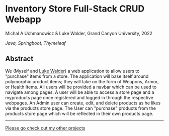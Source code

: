 # Inventory Store Full-Stack CRUD Webapp
Michal A Uchmanowicz & Luke Walder, Grand Canyon University, 2022

*Java, Springboot, Thymeleaf*

## Abstract

We (Myself and [Luke Walder](https://github.com/lw0545/)) a web application to allow users to "purchase" items from a store. The application will base itself around polymorphic product items; they will take on the form of Weapons, Armor, or Health Items. All users will be provided a navbar which can be used to navigate among pages. A user will be able to access a store page and a myproducts page once registered and logged in through the respective webpages. An Admin user can create, edit, and delete products as he likes via the products store page. The User can "purchase" products from the products store page which will be reflected in their own products page. 
___
[Please go check out my other projects](https://github.com/MikeUchmanowicz/Start)
